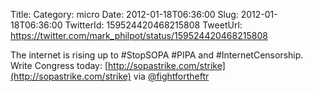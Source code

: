 Title: 
Category: micro
Date: 2012-01-18T06:36:00
Slug: 2012-01-18T06:36:00
TwitterId: 159524420468215808
TweetUrl: https://twitter.com/mark_philpot/status/159524420468215808

The internet is rising up to #StopSOPA #PIPA and #InternetCensorship. Write Congress today: [http://sopastrike.com/strike](http://sopastrike.com/strike) via [@fightfortheftr](https://twitter.com/fightfortheftr)